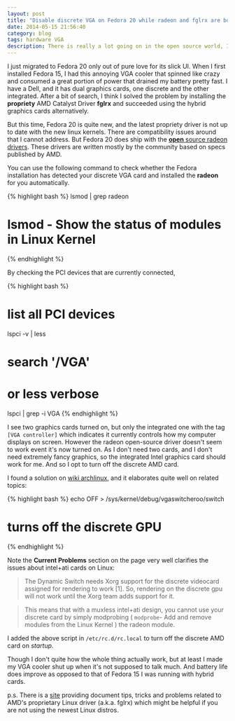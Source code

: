 ```yaml
---
layout: post
title: "Disable discrete VGA on Fedora 20 while radeon and fglrx are both not working"
date: 2014-05-15 21:56:40
category: blog 
tags: hardware VGA
description: There is really a lot going on in the open source world, I just didn't know about them yet. 
---
```


I just migrated to Fedora 20 only out of pure love for its slick UI. When I first installed Fedora 15, I had this annoying VGA cooler that spinned like crazy and consumed a great portion of power that drained my battery pretty fast. I have a Dell, and it has dual graphics cards, one discrete and the other integrated. After a bit of search, I think I solved the problem by installing the **propriety** AMD Catalyst Driver **fglrx** and succeeded using the hybrid graphics cards alternatively. 


But this time, Fedora 20 is quite new, and the latest propriety driver is not up to date with the new linux kernels. There are compatibility issues around that I cannot address. But Fedora 20 does ship with the [**open** source radeon drivers][radeon]. These drivers are written mostly by the community based on specs published by AMD.

You can use the following command to check whether the Fedora installation has detected your discrete VGA card and installed the **radeon** for you automatically.

{% highlight bash %}
lsmod | grep radeon
# lsmod - Show the status of modules in Linux Kernel
{% endhighlight %}

By checking the PCI devices that are currently connected,

{% highlight bash %}
# list all PCI devices
lspci -v | less
# search '/VGA'
# or less verbose
lspci | grep -i VGA
{% endhighlight %}

 
I see two graphics cards turned on, but only the integrated one with the tag `[VGA controller]` which indicates it currently controls how my computer displays on screen. However the radeon open-source driver doesn't seem to work event it's now turned on. As I don't need two cards, and I don't need extremely fancy graphics, so the integrated Intel graphics card should work for me. And so I opt to turn off the discrete AMD card.

I found a solution on [wiki archlinux][archlinux], and it elaborates quite well on related topics:

{% highlight bash %}
echo OFF > /sys/kernel/debug/vgaswitcheroo/switch
# turns off the discrete GPU
{% endhighlight %}


Note the **Current Problems** section on the page very well clarifies the issues about intel+ati cards on Linux:

>The Dynamic Switch needs Xorg support for the discrete videocard assigned for rendering to work [1]. So, rendering on the discrete gpu will not work until the Xorg team adds support for it.

>This means that with a muxless intel+ati design, you cannot use your discrete card by simply modprobing ( `modprobe`- Add and remove modules from the Linux Kernel ) the radeon module.

I added the above script in `/etc/rc.d/rc.local` to turn off the discrete AMD card on *startup*.

Though I don't quite how the whole thing actually work, but at least I made my VGA cooler shut up when it's not supposed to talk much. And battery life does improve as opposed to that of Fedora 15 I was running with hybrid cards.

p.s. There is a [site][site] providing document tips, tricks and problems related to AMD's proprietary Linux driver (a.k.a. fglrx) which might be helpful if you are not using the newest Linux distros.


[radeon]: http://www.x.org/wiki/RadeonFeature/
[archlinux]: https://wiki.archlinux.org/index.php/hybrid_graphics
[site]: http://wiki.cchtml.com/index.php/Main_Page
